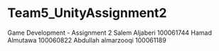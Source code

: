 # Team5_UnityAssignment2
 Game Development - Assignment 2
 Salem Aljaberi 100061744
 Hamad Almutawa 100060822
 Abdullah almarzooqi 100061189
 
